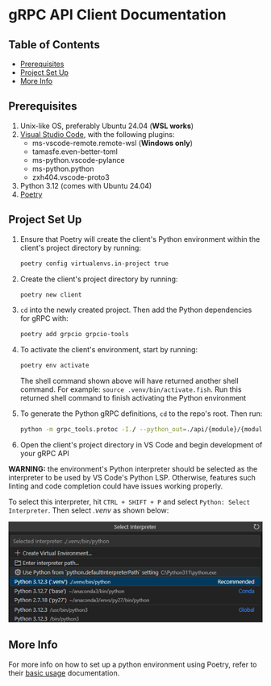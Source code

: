 # gRPC API Client Documentation

## Table of Contents
- [Prerequisites](#prerequisites)
- [Project Set Up](#project-set-up)
- [More Info](#more-info)

## Prerequisites
1. Unix-like OS, preferably Ubuntu 24.04 (**WSL works**)
2. [Visual Studio Code](https://code.visualstudio.com/download), with the following plugins:
    - ms-vscode-remote.remote-wsl (**Windows only**)
    - tamasfe.even-better-toml
    - ms-python.vscode-pylance
    - ms-python.python
    - zxh404.vscode-proto3
3. Python 3.12 (comes with Ubuntu 24.04)
4. [Poetry](https://python-poetry.org/docs/#installation)

## Project Set Up
1. Ensure that Poetry will create the client's Python environment within the client's project directory by running:

    ```bash
    poetry config virtualenvs.in-project true
    ```

2.  Create the client's project directory by running:

    ```bash
    poetry new client
    ```

3. `cd` into the newly created project. Then add the Python dependencies for gRPC with:

    ```bash
    poetry add grpcio grpcio-tools
    ```


4. To activate the client's environment, start by running:

    ```bash
    poetry env activate
    ```

    The shell command shown above will have returned another shell command. For example: `source .venv/bin/activate.fish`. Run this returned shell command to finish activating the Python environment

5. To generate the Python gRPC definitions, `cd` to the repo's root. Then run:

    ```bash
    python -m grpc_tools.protoc -I./ --python_out=./api/{module}/{module} --pyi_out=./api/{module}/{module} --grpc_python_out=./api/{module}/{module} ./service.proto
    ```

6. Open the client's project directory in VS Code and begin development of your gRPC API 

**WARNING:** the environment's Python interpreter should be selected as the interpreter to be used by VS Code's Python LSP. Otherwise, features such linting and code completion could have issues working properly. 

To select this interpreter, hit `CTRL + SHIFT + P` and select `Python: Select Interpreter`. Then select *.venv* as shown below:

![venv](venv.png)

## More Info
For more info on how to set up a python environment using Poetry, refer to their [basic usage](https://python-poetry.org/docs/basic-usage/) documentation.
